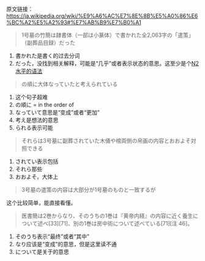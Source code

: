 原文链接：
https://ja.wikipedia.org/wiki/%E9%A6%AC%E7%8E%8B%E5%A0%86%E6%BC%A2%E5%A2%93#%E7%AB%B9%E7%B0%A1

> 1号墓の竹簡は隷書体（一部は小篆体）で書かれた全2,063字の「遣策」（副葬品目録）だった

1. 書かれた是書く的过去分词
2. だった，没找到相关解释，可能是“几乎”或者表示状态的意思。这至少是个[N2水平的语法](https://nihongokyoshi-net.com/2019/01/23/jlptn2-grammar-tokorodatta/)


> の順に大体なっていたと考えられている

1. 这个句子超难
3. の順に = in the order of
4. なっていて意思是“变成”或者“更加”
5. 考え是想法的意思
2. られる表示可能


> それらは3号墓に副葬されていた木俑や棺両側の帛画の内容とおおよそ対照できる

1. されてい表示包括
2. それら那些
3. おおよそ，大体上


> 3号墓の遣策の内容は大部分が1号墓のものと一致するが

这个比较简单，能直接看懂。

> 医書簡は2巻からなり、そのうちの1巻は『黄帝内経』の内容に近く養生について述べ[33][71]、別の1巻は房中術について述べている[71][注 46]。 

1. そのうち表示“最终”或者“其中”
2. なり应该是“变成”的意思，但是这里读不通
3. について是关于的意思